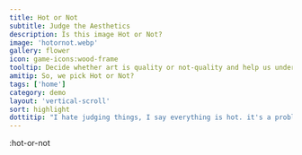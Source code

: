 ```yaml
---
title: Hot or Not
subtitle: Judge the Aesthetics
description: Is this image Hot or Not?
image: 'hotornot.webp'
gallery: flower
icon: game-icons:wood-frame
tooltip: Decide whether art is quality or not-quality and help us understand art
amitip: So, we pick Hot or Not?
tags: ['home']
category: demo
layout: 'vertical-scroll'
sort: highlight
dottitip: "I hate judging things, I say everything is hot. it's a problem"
---
```


:hot-or-not
